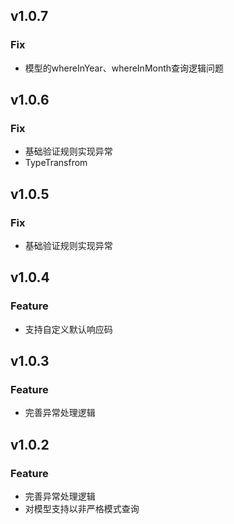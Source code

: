 ## v1.0.7

### Fix

- 模型的whereInYear、whereInMonth查询逻辑问题

## v1.0.6

### Fix

- 基础验证规则实现异常
- TypeTransfrom

## v1.0.5

### Fix

- 基础验证规则实现异常

## v1.0.4

### Feature

- 支持自定义默认响应码

## v1.0.3

### Feature

- 完善异常处理逻辑

## v1.0.2

### Feature

- 完善异常处理逻辑
- 对模型支持以非严格模式查询
